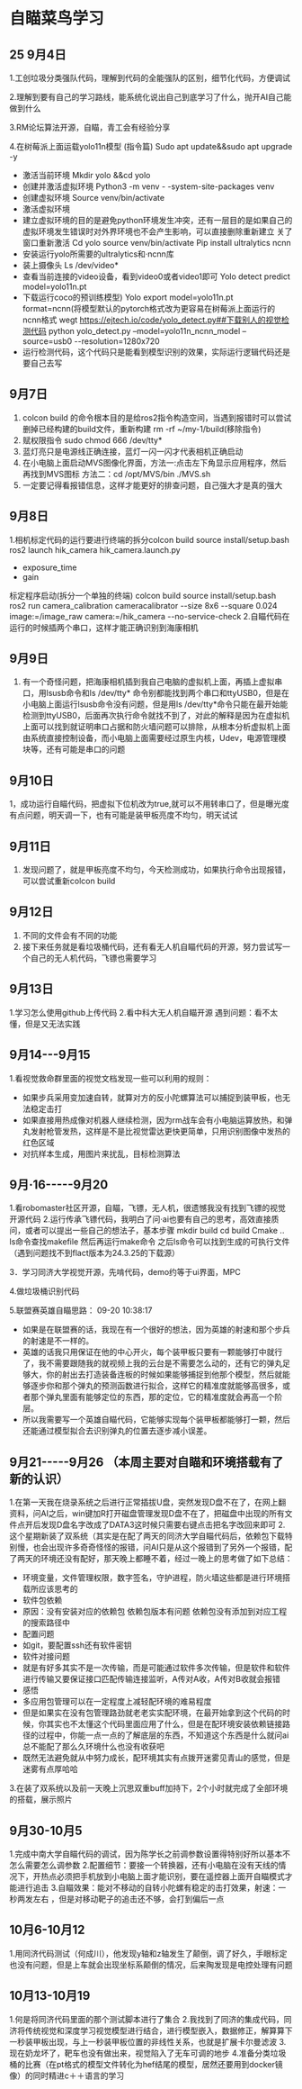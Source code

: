 #   自瞄菜鸟学习
## 25  9月4日
1.工创垃圾分类强队代码，理解到代码的全能强队的区别，细节化代码，方便调试

2.理解到要有自己的学习路线，能系统化说出自己到底学习了什么，抛开AI自己能做到什么

3.RM论坛算法开源，自瞄，青工会有经验分享

4.在树莓派上面运载yolo11n模型   (指令篇)
Sudo apt update&&sudo apt upgrade -y 
- 激活当前环境
Mkdir yolo &&cd yolo  
- 创建并激活虚拟环境
Python3 -m venv - -system-site-packages venv  
- 创建虚拟环境
Source venv/bin/activate 
- 激活虚拟环境
- 建立虚拟环境的目的是避免python环境发生冲突，还有一层目的是如果自己的虚拟环境发生错误时对外界环境也不会产生影响，可以直接删除重新建立
关了窗口重新激活
Cd yolo  source venv/bin/activate
Pip install ultralytics ncnn
- 安装运行yolo所需要的ultralytics和·ncnn库
- 装上摄像头 
Ls /dev/video* 
- 查看当前连接的video设备，看到video0或者video1即可
Yolo detect predict model=yolo11n.pt  
- 下载运行coco的预训练模型)
Yolo export model=yolo11n.pt  format=ncnn(将模型默认的pytorch格式改为更容易在树莓派上面运行的ncnn格式
wegt https://ejtech.io/code/yolo_detect.py##下载别人的视觉检测代码
python yolo_detect.py –model=yolo11n_ncnn_model –source=usb0 --resolution=1280x720
- 运行检测代码，这个代码只是能看到模型识别的效果，实际运行逻辑代码还是要自己去写
## 9月7日
1.	colcon build 的命令根本目的是给ros2指令构造空间，当遇到报错时可以尝试删掉已经构建的build文件，重新构建 rm -rf ~/my-1/build(移除指令)
2.	赋权限指令  sudo chmod 666 /dev/tty*
3.	蓝灯亮只是电源线正确连接，蓝灯一闪一闪才代表相机正确启动
4.	在小电脑上面启动MVS图像化界面，方法一:点击左下角显示应用程序，然后再找到MVS图标    方法二：cd /opt/MVS/bin    ./MVS.sh
5.	一定要记得看报错信息，这样才能更好的排查问题，自己强大才是真的强大
## 9月8日
1.相机标定代码的运行要进行终端的拆分colcon build
source install/setup.bash
ros2 launch hik_camera hik_camera.launch.py
- exposure_time
- gain

标定程序启动(拆分一个单独的终端)
colcon build
source install/setup.bash
ros2 run camera_calibration cameracalibrator --size 8x6 --square 0.024 image:=/image_raw  camera:=/hik_camera --no-service-check
2.自瞄代码在运行的时候插两个串口，这样才能正确识别到海康相机
## 9月9日
1.	有一个奇怪问题，把海康相机插到我自己电脑的虚拟机上面，再插上虚拟串口，用lsusb命令和ls /dev/tty* 命令别都能找到两个串口和ttyUSB0，但是在小电脑上面运行lsusb命令没有问题，但是用ls /dev/tty*命令只能在最开始能检测到ttyUSB0，后面再次执行命令就找不到了，对此的解释是因为在虚拟机上面可以找到就证明串口占据和防火墙问题可以排除，从根本分析虚拟机上面由系统直接控制设备，而小电脑上面需要经过原生内核，Udev，电源管理模块等，还有可能是串口的问题
## 9月10日
1，成功运行自瞄代码，把虚拟下位机改为true,就可以不用转串口了，但是曝光度有点问题，明天调一下，也有可能是装甲板亮度不均匀，明天试试
## 9月11日
1.	发现问题了，就是甲板亮度不均匀，今天检测成功，如果执行命令出现报错，可以尝试重新colcon build 
## 9月12日
1.	不同的文件会有不同的功能
2.	接下来任务就是看垃圾桶代码，还有看无人机自瞄代码的开源，努力尝试写一个自己的无人机代码，飞镖也需要学习

## 9月13日
1.学习怎么使用github上传代码
2.看中科大无人机自瞄开源        遇到问题：看不太懂，但是又无法实践
## 9月14---9月15
1.看视觉救命群里面的视觉文档发现一些可以利用的规则：
- 如果步兵采用变加速自转，就算对方的反小陀螺算法可以捕捉到装甲板，也无法稳定击打
- 如果直接用热成像对机器人继续检测，因为rm战车会有小电脑运算放热，和弹丸发射枪管发热，这样是不是比视觉雷达更快更简单，只用识别图像中发热的红色区域
- 对抗样本生成，用图片来扰乱，目标检测算法
## 9月·16-----9月20
1.看robomaster社区开源，自瞄，飞镖，无人机，很遗憾我没有找到飞镖的视觉开源代码
2.运行传承飞镖代码，我明白了问·ai也要有自己的思考，高效直接质问，或者可以提出一些自己的想法子，基本步骤 mkdir build          cd build
Cmake ..     ls命令查找makefile    然后再运行make命令   之后ls命令可以找到生成的可执行文件              （遇到问题找不到flact版本为24.3.25的下载源）

3．学习同济大学视觉开源，先啃代码，demo约等于ui界面，MPC

4.做垃圾桶识别代码

5.联盟赛英雄自瞄思路： 09-20 10:38:17
- 如果是在联盟赛的话，我现在有一个很好的想法，因为英雄的射速和那个步兵的射速是不一样的。
- 英雄的话我只用保证在他的中心开火，每个装甲板只要有一颗能够打中就行了，我不需要跟随我的就视频上我的云台是不需要怎么动的，还有它的弹丸足够大，你的射出去打造装备连板的时候如果能够捕捉到他那个模型，然后就能够逐步你和那个弹丸的预测函数进行拟合，这样它的精准度就能够高很多，或者那个弹丸里面有能够定位的东西，那的定位，它的精准度就会再高一个阶层。
- 所以我需要写一个英雄自瞄代码，它能够实现每个装甲板都能够打一颗，然后还能通过模型拟合去识别弹丸的位置去逐步减小误差。
## 9月21-----9月26 （本周主要对自瞄和环境搭载有了新的认识）
1.在第一天我在烧录系统之后进行正常插拔U盘，突然发现D盘不在了，在网上翻资料，问AI之后，win键加R打开磁盘管理发现D盘不在了，把磁盘中出现的所有文件点开后发现D盘名字改成了DATA3这时候只需要右键点击把名字改回来即可
2.这个星期新装了双系统（其实是在配了两天的同济大学自瞄代码后，依赖包下载特别慢，也会出现许多奇奇怪怪的报错，问AI只是从这个报错到了另外一个报错，配了两天的环境还没有配好，那天晚上都睡不着，经过一晚上的思考做了如下总结：
- 环境变量，文件管理权限，数字签名，守护进程，防火墙这些都是进行环境搭载所应该思考的
- 软件包依赖
- 原因：没有安装对应的依赖包    依赖包版本有问题     依赖包没有添加到对应工程的搜索路径中
- 配置问题
- 如git，要配置ssh还有软件密钥
- 软件对接问题
- 就是有好多其实不是一次传输，而是可能通过软件多次传输，但是软件和软件进行传输又要保证接口匹配传输连接监听，A传对A收，A传对B收就会报错
- 感悟
- 多应用包管理可以在一定程度上减轻配环境的难易程度
- 但是如果实在没有包管理路劲就老老实实配环境，在最开始拿到这个代码的时候，你其实也不太懂这个代码里面应用了什么，但是在配环境安装依赖链接路径的过程中，你能一点一点的了解底层的东西，不知道这个东西是什么就问ai总不能配了那么久环境什么也没有收获吧
- 既然无法避免就从中努力成长，配环境其实有点拨开迷雾见青山的感觉，但是迷雾有点厚哈哈
  
3.在装了双系统以及前一天晚上沉思双重buff加持下，2个小时就完成了全部环境的搭载，展示照片
## 9月30-10月5
1.完成中南大学自瞄代码的调试，因为陈学长之前调参数设置得特别好所以基本不怎么需要怎么调参数
2.配置细节：要接一个转换器，还有小电脑在没有天线的情况下，开热点必须把手机放到小电脑上面才能识别，要在遥控器上面开自瞄模式才能进行追击
3.自瞄效果：能对不移动的自转小陀螺有稳定的击打效果，射速：一秒两发左右 ，但是对移动靶子的追击还不够，会打到偏后一点
## 10月6-10月12
1.用同济代码测试（何成川），他发现y轴和z轴发生了颠倒，调了好久，手眼标定也没有问题，但是上车就会出现坐标系颠倒的情况，后来陶发现是电控处理有问题
## 10月13-10月19
1.何是将同济代码里面的那个测试脚本进行了集合
2.我找到了同济的集成代码，同济将传统视觉和深度学习视觉模型进行结合，进行模型嵌入，数据修正，解算算下一秒装甲板出现，与上一秒装甲板位置的非线性关系，也就是扩展卡尔曼滤波
3.现在奶龙坏了，靶车也没有做出来，视觉陷入了无车可调的地步
4.准备分类垃圾桶的比赛（在pt格式的模型文件转化为hef结尾的模型，居然还要用到docker镜像）的同时精进c＋＋语言的学习


